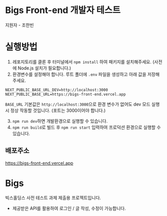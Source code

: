 # Bigs Front-end 개발자 테스트

지원자 - 조한빈

# 실행방법

1. 레포지토리를 클론 후 터미널에서 `npm install` 하여 패키지를 설치해주세요. (사전에 Node.js 설치가 필요합니다.)
2. 환경변수를 설정해야 합니다.
   루트 폴더에 `.env` 파일을 생성하고 아래 값을 저장해주세요.

```
NEXT_PUBLIC_BASE_URL_DEV=http://localhost:3000
NEXT_PUBLIC_BASE_URL=https://bigs-front-end.vercel.app
```
`BASE_URL` 기본값은 `http://localhost:3000`으로 환경 변수가 없어도 dev 모드 실행 시 정상 작동할 것입니다. (포트는 3000이어야 합니다.)

3. `npm run dev`하면 개발환경으로 실행할 수 있습니다.
4. `npm run build`로 빌드 후 `npm run start` 입력하여 프로덕션 환경으로 실행할 수 있습니다.

## 배포주소

https://bigs-front-end.vercel.app

# Bigs

빅스홀딩스 사전 테스트 과제 제출용 프로젝트입니다.

- 제공받은 API를 활용하여 로그인 / 글 작성, 수정이 가능합니다.
